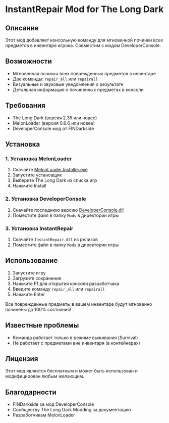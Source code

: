# InstantRepair Mod for The Long Dark

## Описание
Этот мод добавляет консольную команду для мгновенной починки всех предметов в инвентаре игрока. Совместим с модом DeveloperConsole.

## Возможности
- Мгновенная починка всех поврежденных предметов в инвентаре
- Две команды: `repair_all` или `repairall` 
- Визуальные и звуковые уведомления о результате
- Детальная информация о починенных предметах в консоли

## Требования
- The Long Dark (версия 2.35 или новее)
- MelonLoader (версия 0.6.6 или новее)
- DeveloperConsole мод от FINDarkside

## Установка

### 1. Установка MelonLoader
1. Скачайте [MelonLoader.Installer.exe](https://github.com/HerpDerpinstine/MelonLoader/releases/latest/download/MelonLoader.Installer.exe)
2. Запустите установщик
3. Выберите The Long Dark из списка игр
4. Нажмите Install

### 2. Установка DeveloperConsole
1. Скачайте последнюю версию [DeveloperConsole.dll](https://github.com/FINDarkside/TLD-Developer-Console/releases)
2. Поместите файл в папку `Mods` в директории игры

### 3. Установка InstantRepair
1. Скачайте `InstantRepair.dll` из релизов
2. Поместите файл в папку `Mods` в директории игры

## Использование
1. Запустите игру
2. Загрузите сохранение
3. Нажмите F1 для открытия консоли разработчика
4. Введите команду `repair_all` или `repairall`
5. Нажмите Enter

Все поврежденные предметы в вашем инвентаре будут мгновенно починены до 100% состояния!

## Известные проблемы
- Команда работает только в режиме выживания (Survival)
- Не работает с предметами вне инвентаря (в контейнерах)

## Лицензия
Этот мод является бесплатным и может быть использован и модифицирован любым желающим.

## Благодарности
- FINDarkside за мод DeveloperConsole
- Сообществу The Long Dark Modding за документацию
- Разработчикам MelonLoader

